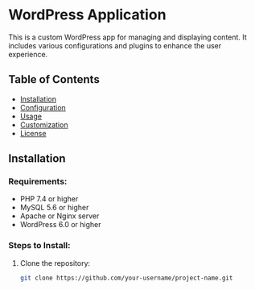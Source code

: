 # WordPress Application

This is a custom WordPress app for managing and displaying content. It includes various configurations and plugins to enhance the user experience.

## Table of Contents

- [Installation](#installation)
- [Configuration](#configuration)
- [Usage](#usage)
- [Customization](#customization)
- [License](#license)

## Installation

### Requirements:

- PHP 7.4 or higher
- MySQL 5.6 or higher
- Apache or Nginx server
- WordPress 6.0 or higher

### Steps to Install:

1. Clone the repository:
   ```bash
   git clone https://github.com/your-username/project-name.git
   ```
